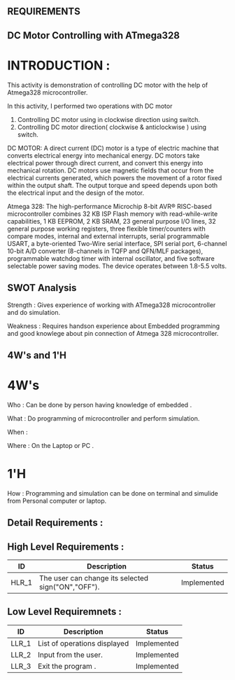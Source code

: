 ## REQUIREMENTS


## DC Motor Controlling with ATmega328

# INTRODUCTION :
This activity is demonstration of controlling DC motor with the help of Atmega328 microcontroller.

In this activity, 
I performed two operations with DC motor
1) Controlling DC motor using in clockwise direction using switch.
2) Controlling DC motor direction( clockwise & anticlockwise ) using switch.

DC MOTOR: 
A direct current (DC) motor is a type of electric machine that converts electrical energy into mechanical energy. DC motors take electrical power through direct current, and convert this energy into mechanical rotation.
DC motors use magnetic fields that occur from the electrical currents generated, which powers the movement of a rotor fixed within the output shaft. The output torque and speed depends upon both the electrical input and the design of the motor.

Atmega 328:
The high-performance Microchip 8-bit AVR® RISC-based microcontroller combines 32 KB ISP Flash memory with read-while-write capabilities, 1 KB EEPROM, 2 KB SRAM, 23 general purpose I/O lines, 32 general purpose working registers, three flexible timer/counters with compare modes, internal and external interrupts, serial programmable USART, a byte-oriented Two-Wire serial interface, SPI serial port, 6-channel 10-bit A/D converter (8-channels in TQFP and QFN/MLF packages), programmable watchdog timer with internal oscillator, and five software selectable power saving modes. The device operates between 1.8-5.5 volts.


## SWOT Analysis

Strength : Gives experience of working with ATmega328 microcontroller and do simulation.

Weakness : Requires handson experience about Embedded programming and good knowlege about pin connection of Atmega 328 microcontroller.

## 4W's and 1'H
# 4W's

Who : Can be done by person having knowledge of embedded .

What : Do programming of microcontroller and perform simulation.

When :

Where : On the Laptop or PC .

# 1'H
How : Programming and simulation can be done on terminal and simulide from Personal computer or laptop.



## Detail Requirements :

## High Level Requirements :
| ID | Description | Status |
| --- | --- | --- |
| HLR_1 | The user can change its selected sign("ON","OFF"). | Implemented |

## Low Level Requiremnets :
| ID | Description | Status |
| --- | --- | --- |
| LLR_1 | List of operations displayed | Implemented |
| LLR_2 | Input from the user. | Implemented |
| LLR_3 |Exit the program . | Implemented |



